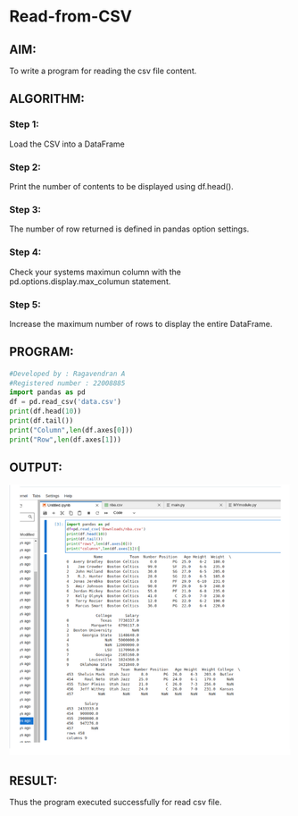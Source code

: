# Read-from-CSV

## AIM:
To write a program for reading the csv file content.

## ALGORITHM:

### Step 1:
Load the CSV into a DataFrame
### Step 2:
Print the number of contents to be displayed using df.head().
### Step 3:
The number of row returned is defined in pandas option settings.
### Step 4:
Check your systems maximun column with the pd.options.display.max_columun statement.
### Step 5:
Increase the maximum number of rows to display the entire DataFrame.
## PROGRAM:
```python
#Developed by : Ragavendran A
#Registered number : 22008885
import pandas as pd
df = pd.read_csv('data.csv')
print(df.head(10))
print(df.tail())
print("Column",len(df.axes[0]))
print("Row",len(df.axes[1]))

```
## OUTPUT:
![output](/output1.png)

## RESULT:
Thus the program executed successfully for read csv file.
